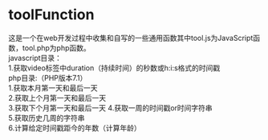 # toolFunction
这是一个在web开发过程中收集和自写的一些通用函数其中tool.js为JavaScript函数，tool.php为php函数。  
javascript目录：  
1.获取video标签中duration（持续时间）的秒数或h:i:s格式的时间戳  
php目录:（PHP版本7.1）  
1.获取本月第一天和最后一天  
2.获取上个月第一天和最后一天  
3.获取下个月第一天和最后一天
4.获取一周的时间戳or时间字符串  
5.获取历史几周的字符串  
6.计算给定时间戳距今的年数（计算年龄）

